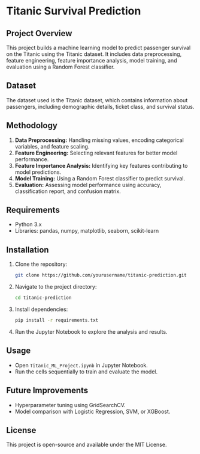 # Titanic Survival Prediction

## Project Overview
This project builds a machine learning model to predict passenger survival on the Titanic using the Titanic dataset. It includes data preprocessing, feature engineering, feature importance analysis, model training, and evaluation using a Random Forest classifier.

## Dataset
The dataset used is the Titanic dataset, which contains information about passengers, including demographic details, ticket class, and survival status.

## Methodology
1. **Data Preprocessing:** Handling missing values, encoding categorical variables, and feature scaling.
2. **Feature Engineering:** Selecting relevant features for better model performance.
3. **Feature Importance Analysis:** Identifying key features contributing to model predictions.
4. **Model Training:** Using a Random Forest classifier to predict survival.
5. **Evaluation:** Assessing model performance using accuracy, classification report, and confusion matrix.

## Requirements
- Python 3.x
- Libraries: pandas, numpy, matplotlib, seaborn, scikit-learn

## Installation
1. Clone the repository:
   ```sh
   git clone https://github.com/yourusername/titanic-prediction.git
   ```
2. Navigate to the project directory:
   ```sh
   cd titanic-prediction
   ```
3. Install dependencies:
   ```sh
   pip install -r requirements.txt
   ```
4. Run the Jupyter Notebook to explore the analysis and results.

## Usage
- Open `Titanic_ML_Project.ipynb` in Jupyter Notebook.
- Run the cells sequentially to train and evaluate the model.

## Future Improvements
- Hyperparameter tuning using GridSearchCV.
- Model comparison with Logistic Regression, SVM, or XGBoost.

## License
This project is open-source and available under the MIT License.

